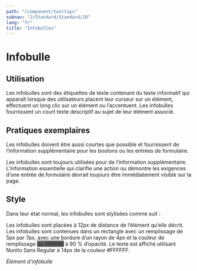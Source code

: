 ```yaml
---
path: "/component/tooltips"
subnav: "2/Standard/Standard/10"
lang: "fr"
title: "Infobulles"
---
```



# Infobulle
## Utilisation
Les infobulles sont des étiquettes de texte contenant du texte informatif qui apparaît lorsque des utilisateurs placent leur curseur sur un élément, effectuent un long clic sur un élément ou l’accentuent. Les infobulles fournissent un court texte descriptif au sujet de leur élément associé.

## Pratiques exemplaires
Les infobulles doivent être aussi courtes que possible et fournissent de l’information supplémentaire pour les boutons ou les entrées de formulaire.

Les infobulles sont toujours utilisées pour de l’information supplémentaire. L’information essentielle qui clarifie une action ou démontre les exigences d’une entrée de formulaire devrait toujours être immédiatement visible sur la page.

## Style
Dans leur état normal, les infobulles sont stylisées comme suit :

Les infobulles sont placées à 12px de distance de l’élément qu’elle décrit. Les infobulles sont contenues dans un rectangle avec un remplissage de 5px par 7px, avec une bordure d’un rayon de 4px et la couleur de remplissage <badge style="background-color: #666666">no 666666</badge> à 90 % d’opacité. Le texte est affiché utilisant Nunito Sans Regular à 14px de la couleur <badge style="background-color: #FFFFFF; color: black">#FFFFFF</badge>.

*Élément d’infobulle*

